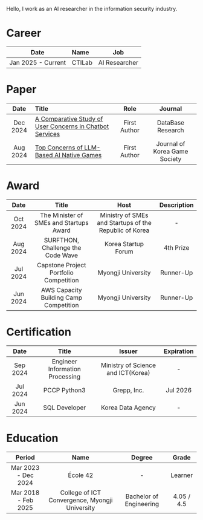 Hello, I work as an AI researcher in the information security industry.

# Career

|Date|Name|Job|
|:--:|:---|:--:|
|Jan 2025 - Current|CTILab|AI Researcher|

# Paper

|Date|Title|Role|Journal|
|:--:|:---|:--:|:--:|
|Dec 2024|[A Comparative Study of User Concerns in Chatbot Services](https://www.kci.go.kr/kciportal/ci/sereArticleSearch/ciSereArtiView.kci?sereArticleSearchBean.artiId=ART003159987)|First Author|DataBase Research|
|Aug 2024|[Top Concerns of LLM-Based AI Native Games](https://www.kci.go.kr/kciportal/ci/sereArticleSearch/ciSereArtiView.kci?sereArticleSearchBean.artiId=ART003108053)|First Author|Journal of Korea Game Society|

# Award

|Date|Title|Host|Description|
|:--:|:--:|:--:|:--:|
|Oct 2024|The Minister of SMEs and Startups Award|Ministry of SMEs and Startups of the Republic of Korea|-|
|Aug 2024|SURFTHON, Challenge the Code Wave|Korea Startup Forum|4th Prize|
|Jul 2024|Capstone Project Portfolio Competition|Myongji University|Runner-Up|
|Jun 2024|AWS Capacity Building Camp Competition|Myongji University|Runner-Up|

# Certification

|Date|Title|Issuer|Expiration|
|:--:|:--:|:--:|:--:|
|Sep 2024|Engineer Information Processing|Ministry of Science and ICT(Korea)|-|
|Jul 2024|PCCP Python3|Grepp, Inc.|Jul 2026|
|Jun 2024|SQL Developer|Korea Data Agency|-|

# Education

|Period|Name|Degree|Grade|
|:--:|:--:|:--:|:--:|
|Mar 2023 - Dec 2024| École 42 | - |Learner|
|Mar 2018 - Feb 2025| College of ICT Convergence, Myongji University | Bachelor of Engineering|4.05 / 4.5|

  


